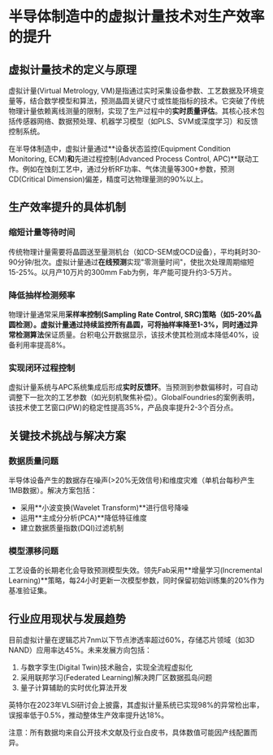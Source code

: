 # 半导体制造中的虚拟计量技术对生产效率的提升

## 虚拟计量技术的定义与原理

虚拟计量(Virtual Metrology, VM)是指通过实时采集设备参数、工艺数据及环境变量等，结合数学模型和算法，预测晶圆关键尺寸或性能指标的技术。它突破了传统物理计量依赖离线测量的限制，实现了生产过程中的**实时质量评估**。其核心技术包括传感器网络、数据预处理、机器学习模型（如PLS、SVM或深度学习）和反馈控制系统。

在半导体制造中，虚拟计量通过**设备状态监控(Equipment Condition Monitoring, ECM)**和**先进过程控制(Advanced Process Control, APC)**联动工作。例如在蚀刻工艺中，通过分析RF功率、气体流量等300+参数，预测CD(Critical Dimension)偏差，精度可达物理量测的90%以上。

## 生产效率提升的具体机制

### 缩短计量等待时间

传统物理计量需要将晶圆送至量测机台（如CD-SEM或OCD设备），平均耗时30-90分钟/批次。虚拟计量通过**在线预测**实现"零测量时间"，使批次处理周期缩短15-25%。以月产10万片的300mm Fab为例，年产能可提升约3-5万片。

### 降低抽样检测频率

物理计量通常采用**采样率控制(Sampling Rate Control, SRC)**策略（如5-20%晶圆检测）。虚拟计量通过持续监控所有晶圆，可将抽样率降至1-3%，同时通过**异常检测算法**保证质量。台积电公开数据显示，该技术使其检测成本降低40%，设备利用率提高8%。

### 实现闭环过程控制

虚拟计量系统与APC系统集成后形成**实时反馈环**。当预测到参数偏移时，可自动调整下一批次的工艺参数（如光刻机聚焦补偿）。GlobalFoundries的案例表明，该技术使工艺窗口(PW)的稳定性提高35%，产品良率提升2-3个百分点。

## 关键技术挑战与解决方案

### 数据质量问题

半导体设备产生的数据存在噪声(>20%无效信号)和维度灾难（单机台每秒产生1MB数据）。解决方案包括：
- 采用**小波变换(Wavelet Transform)**进行信号降噪
- 运用**主成分分析(PCA)**降低特征维度
- 建立数据质量指数(DQI)过滤机制

### 模型漂移问题

工艺设备的长期老化会导致预测模型失效。领先Fab采用**增量学习(Incremental Learning)**策略，每24小时更新一次模型参数，同时保留初始训练集的20%作为基准验证集。

## 行业应用现状与发展趋势

目前虚拟计量在逻辑芯片7nm以下节点渗透率超过60%，存储芯片领域（如3D NAND）应用率达45%。未来发展方向包括：
1. 与数字孪生(Digital Twin)技术融合，实现全流程虚拟化
2. 采用联邦学习(Federated Learning)解决跨厂区数据孤岛问题
3. 量子计算辅助的实时优化算法开发

英特尔在2023年VLSI研讨会上披露，其虚拟计量系统已实现98%的异常检出率，误报率低于0.5%，推动整体生产效率提升达18%。

注意：所有数据均来自公开技术文献及行业白皮书，具体数值可能因产线配置而异。
